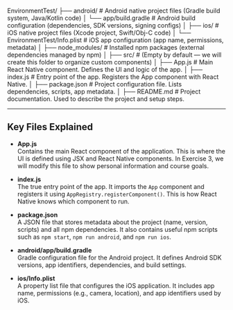 EnvironmentTest/
├── android/ # Android native project files (Gradle build system, Java/Kotlin code)
│ └── app/build.gradle # Android build configuration (dependencies, SDK versions, signing configs)
│
├── ios/ # iOS native project files (Xcode project, Swift/Obj-C code)
│ └── EnvironmentTest/Info.plist # iOS app configuration (app name, permissions, metadata)
│
├── node_modules/ # Installed npm packages (external dependencies managed by npm)
│
├── src/ # (Empty by default — we will create this folder to organize custom components)
│
├── App.js # Main React Native component. Defines the UI and logic of the app.
│
├── index.js # Entry point of the app. Registers the App component with React Native.
│
├── package.json # Project configuration file. Lists dependencies, scripts, app metadata.
│
├── README.md # Project documentation. Used to describe the project and setup steps.


---

## Key Files Explained

- **App.js**  
  Contains the main React component of the application. This is where the UI is defined using JSX and React Native components. In Exercise 3, we will modify this file to show personal information and course goals.

- **index.js**  
  The true entry point of the app. It imports the `App` component and registers it using `AppRegistry.registerComponent()`. This is how React Native knows which component to run.

- **package.json**  
  A JSON file that stores metadata about the project (name, version, scripts) and all npm dependencies. It also contains useful npm scripts such as `npm start`, `npm run android`, and `npm run ios`.

- **android/app/build.gradle**  
  Gradle configuration file for the Android project. It defines Android SDK versions, app identifiers, dependencies, and build settings.

- **ios/Info.plist**  
  A property list file that configures the iOS application. It includes app name, permissions (e.g., camera, location), and app identifiers used by iOS.
